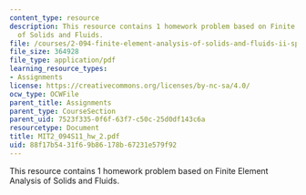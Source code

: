 ```yaml
---
content_type: resource
description: This resource contains 1 homework problem based on Finite Element Analysis
  of Solids and Fluids.
file: /courses/2-094-finite-element-analysis-of-solids-and-fluids-ii-spring-2011/88f17b5431f69b86178b67231e579f92_MIT2_094S11_hw_2.pdf
file_size: 364928
file_type: application/pdf
learning_resource_types:
- Assignments
license: https://creativecommons.org/licenses/by-nc-sa/4.0/
ocw_type: OCWFile
parent_title: Assignments
parent_type: CourseSection
parent_uid: 7523f335-0f6f-63f7-c50c-25d0df143c6a
resourcetype: Document
title: MIT2_094S11_hw_2.pdf
uid: 88f17b54-31f6-9b86-178b-67231e579f92
---
```

This resource contains 1 homework problem based on Finite Element Analysis of Solids and Fluids.